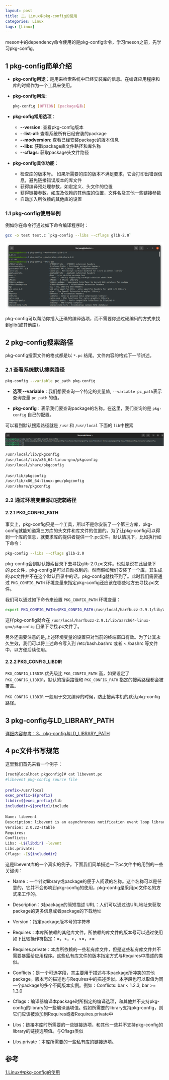 ```yaml
---
layout: post
title: 二、Linux中pkg-config的使用
categories: Linux
tags: [Linux]
---
```


meson中的dependency命令使用的是pkg-config命令，学习meson之前，先学习pkg-config。

## 1 pkg-config简单介绍

- **pkg-config用途**：是用来检索系统中已经安装库的信息。在编译应用程序和库的时候作为一个工具来使用。
- **pkg-config用法**:
  ```sh
  pkg-config [OPTION] [package名称]
  ```
- **pkg-cofig常用选项**：
  - **--version**: 查看pkg-config版本
  - **--list-all**: 查看系统所有已经安装的package
  - **--modversion**: 查看已经安装package的版本信息
  - **--libs**: 获取package库文件路径和库名称
  - **--cflags**: 获取package头文件路径

- **pkg-config具体功能**：
  - 检查库的版本号。 如果所需要的库的版本不满足要求，它会打印出错误信息，避免链接错误版本的库文件
  - 获得编译预处理参数，如宏定义、头文件的位置
  - 获得链接参数，如库及依赖的其他库的位置，文件名及其他一些链接参数
  - 自动加入所依赖的其他库的设置

### 1.1 pkg-config使用举例

例如你在命令行通过如下命令编译程序时：
```bash
gcc -o test test.c `pkg-config --libs --cflags glib-2.0`
```

![Alt text](/assets/Linux/02_pkg_config/pkg-config使用举例.png)

pkg-config可以帮助你插入正确的编译选项，而不需要你通过硬编码的方式来找到glib(或其他库）。

## 2 pkg-config搜索路径

pkg-config搜索文件的格式都是以 `*.pc` 结尾。文件内容的格式下一节讲述。

### 2.1 查看系统默认搜索路径

```sh
pkg-config --variable pc_path pkg-config
```

- **选项 --variable**：我们想要查询一个特定的变量值, `--variable pc_path`表示查询变量 `pc_path` 的值。

- **pkg-config**：表示我们要查询package的名称。在这里，我们查询的是 `pkg-config` 自己的配置。


可以看到默认搜索路径就是 `/usr` 和 `/usr/local` 下面的 `lib`中搜索

![alt text](/assets/Linux/02_pkg_config/image.png)

```sh
/usr/local/lib/pkgconfig
/usr/local/lib/x86_64-linux-gnu/pkgconfig
/usr/local/share/pkgconfig

/usr/lib/pkgconfig
/usr/lib/x86_64-linux-gnu/pkgconfig
/usr/share/pkgconfig
```

### 2.2 通过环境变量添加搜索路径

#### 2.2.1 PKG_CONFIG_PATH

事实上，pkg-config只是一个工具，所以不是你安装了一个第三方库，pkg-config就能知道第三方库的头文件和库文件的位置的。为了让pkg-config可以得到一个库的信息，就要求库的提供者提供一个.pc文件。默认情况下，比如执行如下命令：

```bash
pkg-config --libs --cflags glib-2.0
```

pkg-config会到默认搜索目录下去寻找glib-2.0.pc文件。也就是说在此目录下的.pc文件，pkg-config是可以自动找到的。然而假如我们安装了一个库，其生成的.pc文件并不在这个默认目录中的话，pkg-config就找不到了。此时我们需要通过 `PKG_CONFIG_PATH` 环境变量来指定pkg-config还应该在哪些地方去寻找.pc文件。

我们可以通过如下命令来设置 `PKG_CONFIG_PATH` 环境变量：

```bash
export PKG_CONFIG_PATH=$PKG_CONFIG_PATH:/usr/local/harfbuzz-2.9.1/lib/aarch64-linux-gnu/pkgconfig
```

这样pkg-config就会在 `/usr/local/harfbuzz-2.9.1/lib/aarch64-linux-gnu/pkgconfig` 目录下寻找.pc文件了。

另外还需要注意的是,上述环境变量的设置只对当前的终端窗口有效。为了让其永久生效，我们可以将上述命令写入到 /etc/bash.bashrc 或者 ~./bashrc 等文件中，以方便后续使用。

#### 2.2.2 PKG_CONFIG_LIBDIR

`PKG_CONFIG_LIBDIR` 优先级比 `PKG_CONFIG_PATH` 高，如果设定了 `PKG_CONFIG_LIBDIR`，默认的搜索路径和 `PKG_CONFIG_PATH` 指定的搜索路径都会被覆盖。

`PKG_CONFIG_LIBDIR` 一般用于交叉编译的时候，防止搜索本机的默认pkg-config路径。

## 3 pkg-config与LD_LIBRARY_PATH

[详细内容参考：3、pkg-config与LD_LIBRARY_PATH](https://blog.csdn.net/fuhanghang/article/details/130206203)

## 4 pc文件书写规范
这里我们首先来看一个例子：

```bash
[root@localhost pkgconfig]# cat libevent.pc 
#libevent pkg-config source file
 
prefix=/usr/local
exec_prefix=${prefix}
libdir=${exec_prefix}/lib
includedir=${prefix}/include
 
Name: libevent
Description: libevent is an asynchronous notification event loop library
Version: 2.0.22-stable
Requires:
Conflicts:
Libs: -L${libdir} -levent
Libs.private: 
Cflags: -I${includedir}
```
这是libevent库的一个真实的例子。下面我们简单描述一下pc文件中的用到的一些关键词：

- Name：一个针对library或package的便于人阅读的名称。这个名称可以是任意的，它并不会影响到pkg-config的使用，pkg-config是采用pc文件名的方式来工作的。

- Description：对package的简短描述
URL：人们可以通过该URL地址来获取package的更多信息或者package的下载地址

- Version：指定package版本号的字符串

- Requires：本库所依赖的其他库文件。所依赖的库文件的版本号可以通过使用如下比较操作符指定：=，<，>，<=，>=

- Requires.private：本库所依赖的一些私有库文件，但是这些私有库文件并不需要暴露给应用程序。这些私有库文件的版本指定方式与Requires中描述的类似。

- Conflicts：是一个可选字段，其主要用于描述与本package所冲突的其他package。版本号的描述也与Requires中的描述类似。本字段也可以取值为同一个package的多个不同版本实例。例如：Conflicts: bar < 1.2.3, bar >= 1.3.0

- Cflags：编译器编译本package时所指定的编译选项，和其他并不支持pkg-config的library的一些编译选项值。假如所需要的library支持pkg-config，则它们应该被添加到Requires或者Requires.private中

- Libs：链接本库时所需要的一些链接选项，和其他一些并不支持pkg-config的library的链接选项值。与Cflags类似

- Libs.private：本库所需要的一些私有库的链接选项。

## 参考
[1.Linux中pkg-config的使用](https://blog.csdn.net/fuhanghang/article/details/130206203)